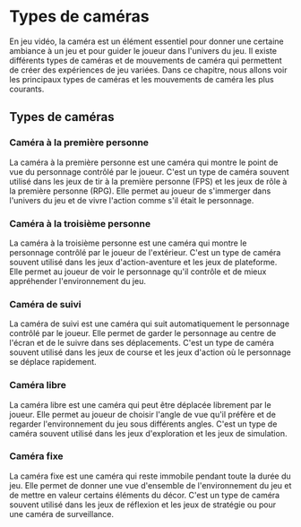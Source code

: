 # Types de caméras

En jeu vidéo, la caméra est un élément essentiel pour donner une certaine ambiance à un jeu et pour guider le joueur dans l'univers du jeu. Il existe différents types de caméras et de mouvements de caméra qui permettent de créer des expériences de jeu variées. Dans ce chapitre, nous allons voir les principaux types de caméras et les mouvements de caméra les plus courants.

## Types de caméras

### Caméra à la première personne

La caméra à la première personne est une caméra qui montre le point de vue du personnage contrôlé par le joueur. C'est un type de caméra souvent utilisé dans les jeux de tir à la première personne (FPS) et les jeux de rôle à la première personne (RPG). Elle permet au joueur de s'immerger dans l'univers du jeu et de vivre l'action comme s'il était le personnage.

### Caméra à la troisième personne

La caméra à la troisième personne est une caméra qui montre le personnage contrôlé par le joueur de l'extérieur. C'est un type de caméra souvent utilisé dans les jeux d'action-aventure et les jeux de plateforme. Elle permet au joueur de voir le personnage qu'il contrôle et de mieux appréhender l'environnement du jeu.

### Caméra de suivi

La caméra de suivi est une caméra qui suit automatiquement le personnage contrôlé par le joueur. Elle permet de garder le personnage au centre de l'écran et de le suivre dans ses déplacements. C'est un type de caméra souvent utilisé dans les jeux de course et les jeux d'action où le personnage se déplace rapidement.

### Caméra libre

La caméra libre est une caméra qui peut être déplacée librement par le joueur. Elle permet au joueur de choisir l'angle de vue qu'il préfère et de regarder l'environnement du jeu sous différents angles. C'est un type de caméra souvent utilisé dans les jeux d'exploration et les jeux de simulation.

### Caméra fixe

La caméra fixe est une caméra qui reste immobile pendant toute la durée du jeu. Elle permet de donner une vue d'ensemble de l'environnement du jeu et de mettre en valeur certains éléments du décor. C'est un type de caméra souvent utilisé dans les jeux de réflexion et les jeux de stratégie ou pour une caméra de surveillance.
